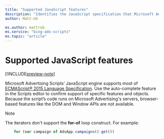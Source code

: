 ```yaml
---
title: "Supported JavaScript features"
description: "Identifies the JavaScript specification that Microsoft Advertising Scripts supports."
author: Matt-UX

ms.author: mattrob
ms.service: "bing-ads-scripts"
ms.topic: "article"
---
```


# Supported JavaScript features

[!INCLUDE[preview-note](../includes/preview-note.md)]

Microsoft Advertising Scripts’ JavaScript engine supports most of [ECMAScript® 2015 Language Specification](http://www.ecma-international.org/ecma-262/6.0/). Use the auto-complete feature in the Scripts editor to confirm support of specific features and objects. Because the script’s code runs on Microsoft Advertising's servers, browser-based features like the DOM and Window APIs are not available.


> [!NOTE]
> The iterators don't support the **for-of** loop construct. For example:
>  
> ```javascript
>     for (var campaign of AdsApp.campaigns().get())
> ```
